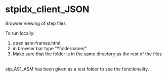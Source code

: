 # stpidx_client_JSON
Browser viewing of step files<BR>

To run locally:<BR>
1. open asm-frames.html<BR>
2. in browser bar type "?foldername/" <BR>
3. Make sure that the folder is in the same directory as the rest of the files<BR><BR>


stp_AS1_ASM has been given as a test folder to see the functionality.
